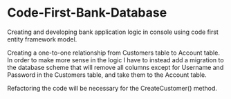 # Code-First-Bank-Database
Creating and developing bank application logic in console using code first entity framework model.

Creating a one-to-one relationship from Customers table to Account table. In order to make more sense in the logic I have to instead add a migration to the database scheme that will remove all columns except for Username and Password in the Customers table, and take them to the Account table.

Refactoring the code will be necessary for the CreateCustomer() method.
